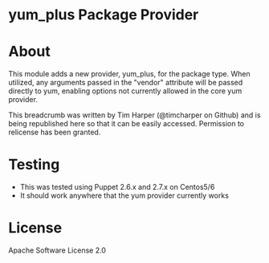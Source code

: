 # yum_plus Package Provider

# About
This module adds a new provider, yum_plus, for the package type.  When utilized, any arguments passed in the "vendor" attribute will be passed directly to yum, enabling options not currently allowed in the core yum provider.

This breadcrumb was written by Tim Harper (@timcharper on Github) and is being republished here so that it can be easily accessed.  Permission to relicense has been granted.

# Testing

* This was tested using Puppet 2.6.x and 2.7.x on Centos5/6
* It should work anywhere that the yum provider currently works

# License
Apache Software License 2.0
